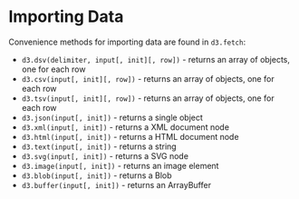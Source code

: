 # Importing Data

Convenience methods for importing data are found in `d3.fetch`:

* `d3.dsv(delimiter, input[, init][, row])` - returns an array of objects, one for each row
* `d3.csv(input[, init][, row])` - returns an array of objects, one for each row
* `d3.tsv(input[, init][, row])` - returns an array of objects, one for each row
* `d3.json(input[, init])` - returns a single object
* `d3.xml(input[, init])` - returns a XML document node
* `d3.html(input[, init])` - returns a HTML document node
* `d3.text(input[, init])` - returns a string
* `d3.svg(input[, init])` - returns a SVG node
* `d3.image(input[, init])` - returns an image element
* `d3.blob(input[, init])` - returns a Blob
* `d3.buffer(input[, init])` - returns an ArrayBuffer
